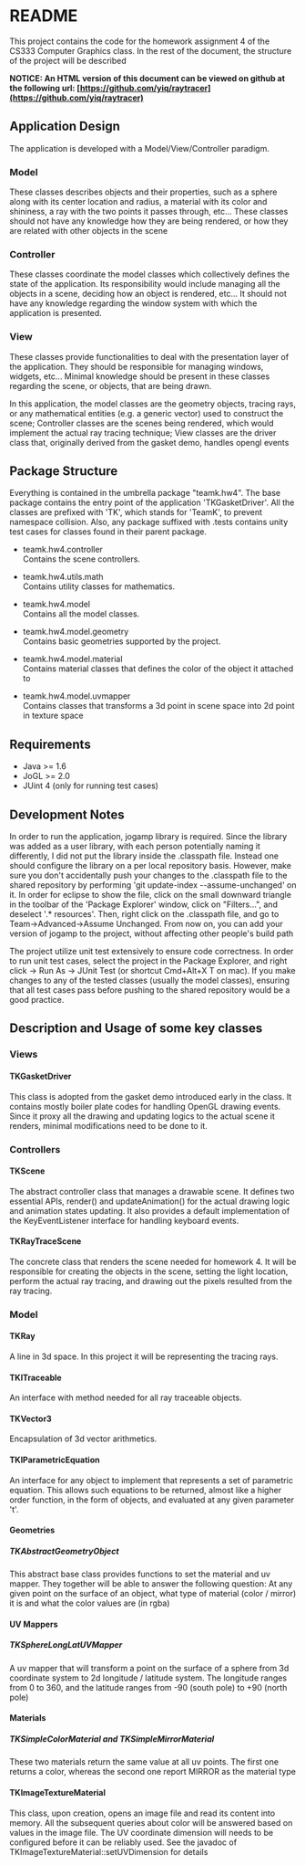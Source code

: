 README
======

This project contains the code for the homework assignment 4 of the CS333
Computer Graphics class. In the rest of the document, the structure of the
project will be described

**NOTICE: An HTML version of this document can be viewed on github at the
following url:
[https://github.com/yiq/raytracer](https://github.com/yiq/raytracer)**


Application Design
------------------

The application is developed with a Model/View/Controller paradigm.

### Model

These classes describes objects and their properties, such as a sphere along
with its center location and radius, a material with its color and shininess, a
ray with the two points it passes through, etc... These classes should not have
any knowledge how they are being rendered, or how they are related with other
objects in the scene

### Controller

These classes coordinate the model classes which collectively defines the state
of the application. Its responsibility would include managing all the objects
in a scene, deciding how an object is rendered, etc... It should not have any
knowledge regarding the window system with which the application is presented.

### View  

These classes provide functionalities to deal with the presentation layer of
the application. They should be responsible for managing windows, widgets,
etc... Minimal knowledge should be present in these classes regarding the
scene, or objects, that are being drawn.

In this application, the model classes are the geometry objects, tracing rays,
or any mathematical entities (e.g. a generic vector) used to construct the
scene; Controller classes are the scenes being rendered, which would implement
the actual ray tracing technique; View classes are the driver class that,
originally derived from the gasket demo, handles opengl events


Package Structure
-----------------

Everything is contained in the umbrella package "teamk.hw4". The base package
contains the entry point of the application 'TKGasketDriver'. All the classes
are prefixed with 'TK', which stands for 'TeamK', to prevent namespace
collision. Also, any package suffixed with .tests contains unity test cases
for classes found in their parent package.

- teamk.hw4.controller  
  Contains the scene controllers.
  
- teamk.hw4.utils.math  
  Contains utility classes for mathematics.
 
- teamk.hw4.model  
  Contains all the model classes. 
  
- teamk.hw4.model.geometry  
  Contains basic geometries supported by the project. 

- teamk.hw4.model.material  
  Contains material classes that defines the color of the object it attached to

- teamk.hw4.model.uvmapper  
  Contains classes that transforms a 3d point in scene space into 2d point in
  texture space


Requirements
------------

- Java >= 1.6  
- JoGL >= 2.0  
- JUint 4     (only for running test cases)


Development Notes
-----------------

In order to run the application, jogamp library is required. Since the library
was added as a user library, with each person potentially naming it
differently, I did not put the library inside the .classpath file. Instead one
should configure the library on a per local repository basis. However, make
sure you don't accidentally push your changes to the .classpath file to the
shared repository by performing 'git update-index --assume-unchanged' on it.
In order for eclipse to show the file, click on the small downward triangle in
the toolbar of the 'Package Explorer' window, click on "Filters...", and
deselect '.* resources'. Then, right click on the .classpath file, and go to
Team->Advanced->Assume Unchanged. From now on, you can add your version of
jogamp to the project, without affecting other people's build path

The project utilize unit test extensively to ensure code correctness. In order
to run unit test cases, select the project in the Package Explorer, and right
click -> Run As -> JUnit Test (or shortcut Cmd+Alt+X T on mac). If you make
changes to any of the tested classes (usually the model classes), ensuring that
all test cases pass before pushing to the shared repository would be a good
practice.


Description and Usage of some key classes
-----------------------------------------

### Views

#### TKGasketDriver

This class is adopted from the gasket demo introduced early in the class. It
contains mostly boiler plate codes for handling OpenGL drawing events. Since it
proxy all the drawing and updating logics to the actual scene it renders,
minimal modifications need to be done to it. 

### Controllers

#### TKScene

The abstract controller class that manages a drawable scene. It defines two
essential APIs, render() and updateAnimation() for the actual drawing logic and
animation states updating. It also provides a default implementation of the
KeyEventListener interface for handling keyboard events. 

#### TKRayTraceScene

The concrete class that renders the scene needed for homework 4. It will be
responsible for creating the objects in the scene, setting the light location,
perform the actual ray tracing, and drawing out the pixels resulted from the
ray tracing.

### Model

#### TKRay

A line in 3d space. In this project it will be representing the tracing rays.

#### TKITraceable

An interface with method needed for all ray traceable objects. 

#### TKVector3

Encapsulation of 3d vector arithmetics.

#### TKIParametricEquation

An interface for any object to implement that represents a set of parametric
equation. This allows such equations to be returned, almost like a higher order
function, in the form of objects, and evaluated at any given parameter 't'.

#### Geometries

##### TKAbstractGeometryObject

This abstract base class provides functions to set the material and uv mapper.
They together will be able to answer the following question: At any given point
on the surface of an object, what type of material (color / mirror) it is and 
what the color values are (in rgba)

#### UV Mappers

##### TKSphereLongLatUVMapper

A uv mapper that will transform a point on the surface of a sphere from 3d 
coordinate system to 2d longitude / latitude system. The longitude ranges from
0 to 360, and the latitude ranges from -90 (south pole) to +90 (north pole)

#### Materials

##### TKSimpleColorMaterial and TKSimpleMirrorMaterial

These two materials return the same value at all uv points. The first one 
returns a color, whereas the second one report MIRROR as the material type

#### TKImageTextureMaterial

This class, upon creation, opens an image file and read its content into
memory. All the subsequent queries about color will be answered based on values
in the image file. The UV coordinate dimension will needs to be configured 
before it can be reliably used. See the javadoc of 
TKImageTextureMaterial::setUVDimension for details
